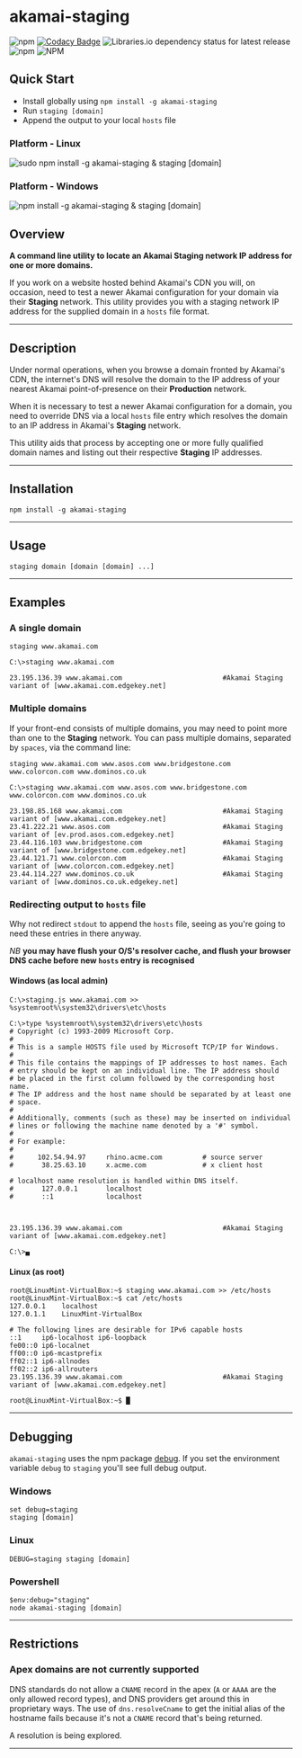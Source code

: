 # akamai-staging

![npm](https://img.shields.io/npm/v/akamai-staging.svg?style=plastic)
[![Codacy Badge](https://api.codacy.com/project/badge/Grade/77426eb3f96e4e8d9cc4048e4b13bc1e)](https://www.codacy.com?utm_source=bitbucket.org&amp;utm_medium=referral&amp;utm_content=MarkSMurphy/staging&amp;utm_campaign=Badge_Grade)
![Libraries.io dependency status for latest release](https://img.shields.io/librariesio/release/npm/akamai-staging.svg?style=plastic)
![npm](https://img.shields.io/npm/dm/akamai-staging.svg?style=plastic)
![NPM](https://img.shields.io/npm/l/akamai-staging.svg?style=plastic)

## Quick Start

- Install globally using `npm install -g akamai-staging`
- Run `staging [domain]`
- Append the output to your local `hosts` file

### Platform - Linux

![`sudo npm install -g akamai-staging` & `staging [domain]`](https://marksmurphy.github.io/img/staging-linux.gif)

### Platform - Windows

![`npm install -g akamai-staging` & `staging [domain]`](https://marksmurphy.github.io/img/staging-windows.gif)

## Overview

**A command line utility to locate an Akamai Staging network IP address for one or more domains.**

If you work on a website hosted behind Akamai's CDN you will, on occasion, need to test a newer Akamai configuration for your domain via their **Staging** network.  This utility provides you with a staging network IP address for the supplied domain in a `hosts` file format.

---

## Description

Under normal operations, when you browse a domain fronted by Akamai's CDN, the internet's DNS will resolve the domain to the IP address of your nearest Akamai point-of-presence on their **Production** network.

When it is necessary to test a newer Akamai configuration for a domain, you need to override DNS via a local `hosts` file entry which resolves the domain to an IP address in Akamai's **Staging** network.

This utility aids that process by accepting one or more fully qualified domain names and listing out their respective **Staging** IP addresses.

---

## Installation

```text
npm install -g akamai-staging
```

---

## Usage

`staging domain [domain [domain] ...]`

---

## Examples

### A single domain

`staging www.akamai.com`

```text
C:\>staging www.akamai.com

23.195.136.39 www.akamai.com                         #Akamai Staging variant of [www.akamai.com.edgekey.net]

```

### Multiple domains

If your front-end consists of multiple domains, you may need to point more than one to the **Staging** network.  You can pass multiple domains, separated by `spaces`, via the command line:

`staging www.akamai.com www.asos.com www.bridgestone.com www.colorcon.com www.dominos.co.uk`

```text
C:\>staging www.akamai.com www.asos.com www.bridgestone.com www.colorcon.com www.dominos.co.uk

23.198.85.168 www.akamai.com                         #Akamai Staging variant of [www.akamai.com.edgekey.net]
23.41.222.21 www.asos.com                            #Akamai Staging variant of [ev.prod.asos.com.edgekey.net]
23.44.116.103 www.bridgestone.com                    #Akamai Staging variant of [www.bridgestone.com.edgekey.net]
23.44.121.71 www.colorcon.com                        #Akamai Staging variant of [www.colorcon.com.edgekey.net]
23.44.114.227 www.dominos.co.uk                      #Akamai Staging variant of [www.dominos.co.uk.edgekey.net]

```

### Redirecting output to `hosts` file

Why not redirect `stdout` to append the `hosts` file, seeing as you're going to need these entries in there anyway.

*NB* **you may have flush your O/S's resolver cache, and flush your browser DNS cache before new `hosts` entry is recognised**

#### Windows (as local admin)

```text
C:\>staging.js www.akamai.com >> %systemroot%\system32\drivers\etc\hosts

C:\>type %systemroot%\system32\drivers\etc\hosts
# Copyright (c) 1993-2009 Microsoft Corp.
#
# This is a sample HOSTS file used by Microsoft TCP/IP for Windows.
#
# This file contains the mappings of IP addresses to host names. Each
# entry should be kept on an individual line. The IP address should
# be placed in the first column followed by the corresponding host name.
# The IP address and the host name should be separated by at least one
# space.
#
# Additionally, comments (such as these) may be inserted on individual
# lines or following the machine name denoted by a '#' symbol.
#
# For example:
#
#      102.54.94.97     rhino.acme.com          # source server
#       38.25.63.10     x.acme.com              # x client host

# localhost name resolution is handled within DNS itself.
#       127.0.0.1       localhost
#       ::1             localhost



23.195.136.39 www.akamai.com                         #Akamai Staging variant of [www.akamai.com.edgekey.net]

C:\>▄
```

#### Linux (as root)

```text
root@LinuxMint-VirtualBox:~$ staging www.akamai.com >> /etc/hosts
root@LinuxMint-VirtualBox:~$ cat /etc/hosts
127.0.0.1    localhost
127.0.1.1    LinuxMint-VirtualBox

# The following lines are desirable for IPv6 capable hosts
::1     ip6-localhost ip6-loopback
fe00::0 ip6-localnet
ff00::0 ip6-mcastprefix
ff02::1 ip6-allnodes
ff02::2 ip6-allrouters
23.195.136.39 www.akamai.com                         #Akamai Staging variant of [www.akamai.com.edgekey.net]

root@LinuxMint-VirtualBox:~$ █
```

---

## Debugging

`akamai-staging` uses the npm package [debug](https://www.npmjs.com/package/debug "www.npmjs.com").  If you set the environment variable `debug` to `staging` you'll see full debug output.

### Windows

```text
set debug=staging
staging [domain]
```

### Linux

```text
DEBUG=staging staging [domain]
```

### Powershell

```text
$env:debug="staging"
node akamai-staging [domain]
```

---

## Restrictions

### Apex domains are not currently supported

DNS standards do not allow a `CNAME` record in the apex (`A` or `AAAA` are the only allowed record types), and DNS providers get around this in proprietary ways.  The use of `dns.resolveCname` to get the initial alias of the hostname fails because it's not a `CNAME` record that's being returned.

A resolution is being explored.

---
